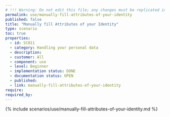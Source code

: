 ```yaml
---
# !!! Warning: Do not edit this file; any changes must be replicated in Excel !!!
permalink: use/manually-fill-attributes-of-your-identity
published: false
title: "Manually fill Attributes of your Identity"
type: scenario
toc: true
properties:
  - id: SC011
  - category: Handling your personal data
  - description:
  - customer: All
  - component: use
  - level: Beginner
  - implementation status: DONE
  - documentation status: OPEN
  - published:
  - link: manually-fill-attributes-of-your-identity
require:
required_by:
---
```


{% include scenarios/use/manually-fill-attributes-of-your-identity.md %}
